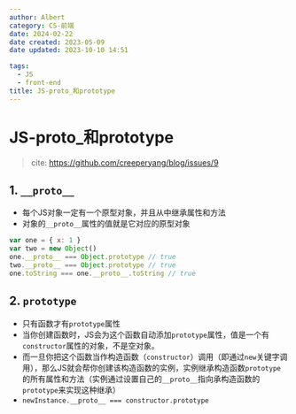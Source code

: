 ```yaml
---
author: Albert
category: CS-前端
date: 2024-02-22
date created: 2023-05-09
date updated: 2023-10-10 14:51

tags:
  - JS
  - front-end
title: JS-proto_和prototype
---
```


# JS-proto\_和prototype

> cite: <https://github.com/creeperyang/blog/issues/9>

## 1. `__proto__`

- 每个JS对象一定有一个原型对象，并且从中继承属性和方法
- 对象的`__proto__`属性的值就是它对应的原型对象

```javascript
var one = { x: 1 }
var two = new Object()
one.__proto__ === Object.prototype // true
two.__proto__ === Object.prototype // true
one.toString === one.__proto__.toString // true
```

## 2. `prototype`

- 只有函数才有`prototype`属性
- 当你创建函数时，JS会为这个函数自动添加`prototype`属性，值是一个有`constructor`属性的对象，不是空对象。
- 而一旦你把这个函数当作构造函数（`constructor`）调用（即通过`new`关键字调用），那么JS就会帮你创建该构造函数的实例，实例继承构造函数`prototype`的所有属性和方法（实例通过设置自己的`__proto__`指向承构造函数的`prototype`来实现这种继承）
- `newInstance.__proto__ === constructor.prototype`
